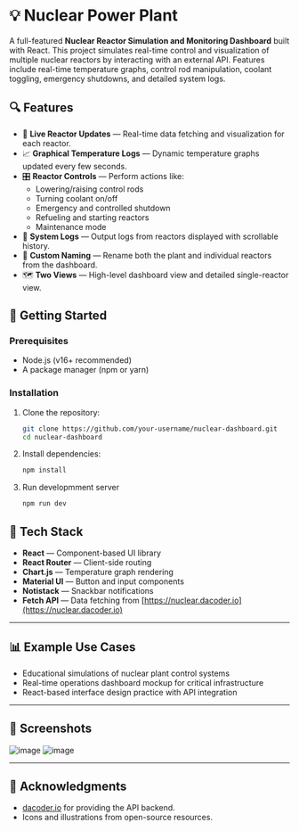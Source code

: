 # 💡 Nuclear Power Plant

A full-featured **Nuclear Reactor Simulation and Monitoring Dashboard** built with React. This project simulates real-time control and visualization of multiple nuclear reactors by interacting with an external API. Features include real-time temperature graphs, control rod manipulation, coolant toggling, emergency shutdowns, and detailed system logs.

## 🔍 Features

- 🔄 **Live Reactor Updates** — Real-time data fetching and visualization for each reactor.
- 📈 **Graphical Temperature Logs** — Dynamic temperature graphs updated every few seconds.
- 🎛 **Reactor Controls** — Perform actions like:
  - Lowering/raising control rods
  - Turning coolant on/off
  - Emergency and controlled shutdown
  - Refueling and starting reactors
  - Maintenance mode
- 🧾 **System Logs** — Output logs from reactors displayed with scrollable history.
- 🧠 **Custom Naming** — Rename both the plant and individual reactors from the dashboard.
- 🗺 **Two Views** — High-level dashboard view and detailed single-reactor view.

## 🚀 Getting Started

### Prerequisites

- Node.js (v16+ recommended)
- A package manager (npm or yarn)

### Installation

1. Clone the repository:
   ```bash
   git clone https://github.com/your-username/nuclear-dashboard.git
   cd nuclear-dashboard
2. Install dependencies:
   ```bash
   npm install
3. Run developmment server
   ```bash
   npm run dev

## 🧪 Tech Stack

- **React** — Component-based UI library  
- **React Router** — Client-side routing  
- **Chart.js** — Temperature graph rendering  
- **Material UI** — Button and input components  
- **Notistack** — Snackbar notifications  
- **Fetch API** — Data fetching from [https://nuclear.dacoder.io](https://nuclear.dacoder.io)

---

## 📊 Example Use Cases

- Educational simulations of nuclear plant control systems  
- Real-time operations dashboard mockup for critical infrastructure  
- React-based interface design practice with API integration

---

## 📸 Screenshots

![image](https://github.com/user-attachments/assets/bd0a875d-90f6-4841-b490-02bb69715f72)
![image](https://github.com/user-attachments/assets/962c19dd-7a9a-4ac8-8a7e-03d3776b4960)



---

## 🤝 Acknowledgments

- [dacoder.io](https://nuclear.dacoder.io) for providing the API backend.  
- Icons and illustrations from open-source resources.
